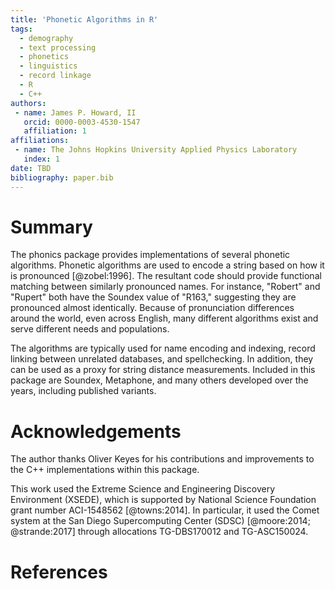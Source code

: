 ```yaml
---
title: 'Phonetic Algorithms in R'
tags:
  - demography
  - text processing
  - phonetics
  - linguistics
  - record linkage
  - R
  - C++
authors:
 - name: James P. Howard, II
   orcid: 0000-0003-4530-1547
   affiliation: 1
affiliations:
 - name: The Johns Hopkins University Applied Physics Laboratory
   index: 1
date: TBD
bibliography: paper.bib
---
```


# Summary

The phonics package provides implementations of several phonetic
algorithms.  Phonetic algorithms are used to encode a string based on
how it is pronounced [@zobel:1996].  The resultant code should provide
functional matching between similarly pronounced names.  For instance,
"Robert" and "Rupert" both have the Soundex value of "R163," suggesting
they are pronounced almost identically.  Because of pronunciation
differences around the world, even across English, many different
algorithms exist and serve different needs and populations.

The algorithms are typically used for name encoding and indexing, record
linking between unrelated databases, and spellchecking. In addition,
they can be used as a proxy for string distance measurements.  Included
in this package are Soundex, Metaphone, and many others developed over
the years, including published variants.

# Acknowledgements

The author thanks Oliver Keyes for his contributions and improvements to
the C++ implementations within this package. 

This work used the Extreme Science and Engineering Discovery Environment
(XSEDE), which is supported by National Science Foundation grant number
ACI-1548562 [@towns:2014]. In particular, it used the Comet system at
the San Diego Supercomputing Center (SDSC) [@moore:2014; @strande:2017]
through allocations TG-DBS170012 and TG-ASC150024.

# References

